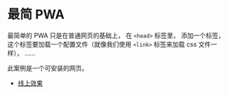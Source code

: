 # 最简 PWA
最简单的 PWA 只是在普通网页的基础上，
在 `<head>` 标签里，
添加一个标签，
这个标签要加载一个配置文件（就像我们使用 `<link>` 标签来加载 css 文件一样），
……

此案例是一个可安装的网页。

+ [线上效果](https://ppz-example.github.io/PWA/simple/)
